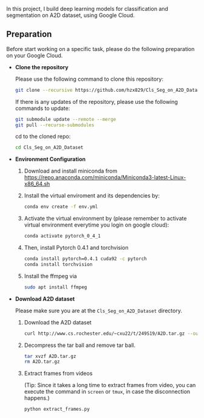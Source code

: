 In this project, I build deep learning models for classification and segmentation on A2D dataset, using Google Cloud. 



## Preparation

Before start working on a specific task, please do the following preparation on your Google Cloud.

- **Clone the repository**

  Please use the following command to clone this repository:

  ```bash
  git clone --recursive https://github.com/hzx829/Cls_Seg_on_A2D_Dataset.git
  ```

  If there is any updates of the repository, please use the following commands to update:

  ```bash
  git submodule update --remote --merge
  git pull --recurse-submodules
  ```

  cd to the cloned repo:

  ```bash
  cd Cls_Seg_on_A2D_Dataset

  ```

- **Environment Configuration**

  1. Download and install miniconda from https://repo.anaconda.com/miniconda/Miniconda3-latest-Linux-x86_64.sh

  2. Install the virtual enviroment and its dependencies by:

     ```bash
     conda env create -f env.yml
     ```

  3. Activate the virtual environment by (please remember to activate virtual environment everytime you login on google cloud):

     ```bash
     conda activate pytorch_0_4_1
     ```

  4. Then, install Pytorch 0.4.1 and torchvision

     ```bash
     conda install pytorch=0.4.1 cuda92 -c pytorch
     conda install torchvision
     ```

  5. Install the ffmpeg via

     ```bash
     sudo apt install ffmpeg
     ```

- **Download A2D dataset**

  Please make sure you are at the `Cls_Seg_on_A2D_Dataset` directory.

  1. Download the A2D dataset

     ```bash
     curl http://www.cs.rochester.edu/~cxu22/t/249S19/A2D.tar.gz --output A2D.tar.gz
     ```

  2. Decompress the tar ball and remove tar ball.

     ```bash
     tar xvzf A2D.tar.gz
     rm A2D.tar.gz
     ```

  3. Extract frames from videos

     (Tip: Since it takes a long time to extract frames from video, you can execute the command in  `screen` or `tmux`, in case the disconnection happens.)

     ```bash
     python extract_frames.py
     ```



